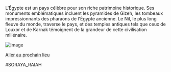 L'Égypte est un pays célèbre pour son riche patrimoine historique. Ses monuments emblématiques incluent les pyramides de Gizeh, les tombeaux impressionnants des pharaons de l'Égypte ancienne. Le Nil, le plus long fleuve du monde, traverse le pays, et des temples antiques tels que ceux de Louxor et de Karnak témoignent de la grandeur de cette civilisation millénaire.

![image](https://github.com/WildGhost21/AR1/assets/146188768/5fc62b86-b129-4d48-a95a-668f21fe9a23)


[Aller au prochain lieu](https://github.com/WildGhost21/AR1/blob/main/Neant.md)

#SORAYA_RAIAH
